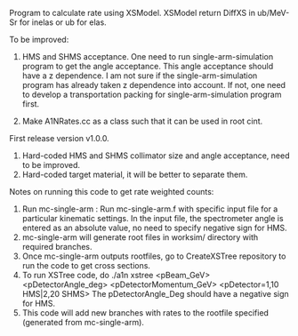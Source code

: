 Program to calculate rate using XSModel.
XSModel return DiffXS in ub/MeV-Sr for inelas or ub for elas.
 
To be improved:
1) HMS and SHMS acceptance.
   One need to run single-arm-simulation program to get the angle acceptance. 
   This angle acceptance should have a z dependence.  I am not sure if the
   single-arm-simulation program has already taken z dependence into account.
   If not, one need to develop a transportation packing for single-arm-simulation
   program first.

2) Make A1NRates.cc as a class such that it can be used in root cint.

First release version v1.0.0.

1. Hard-coded HMS and SHMS collimator size and angle acceptance, need to be improved.
2. Hard-coded target material, it will be better to separate them.

Notes on running this code to get rate weighted counts:

1. Run mc-single-arm : Run mc-single-arm.f with specific input file for a particular kinematic settings. In the input file, the spectrometer angle is entered as an absolute value, no need to specify negative sign for HMS.
2. mc-single-arm will generate root files in worksim/ directory with required branches.
3. Once mc-single-arm outputs rootfiles, go to CreateXSTree repository to run the code to get cross sections.
4. To run XSTree code, do ./a1n xstree <pElasOnly> <pBeam_GeV> <pDetectorAngle_deg> <pDetectorMomentum_GeV> <pDetector=1,10 HMS|2,20 SHMS> <rootfile>
The pDetectorAngle_Deg should have a negative sign for HMS.
5. This code will add new branches with rates to the rootfile specified (generated from mc-single-arm).